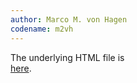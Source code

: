 ```yaml
---
author: Marco M. von Hagen
codename: m2vh
---
```

The underlying HTML file is  
[here](https://github.com/M2vH/favicon/tree/gh-pages).
